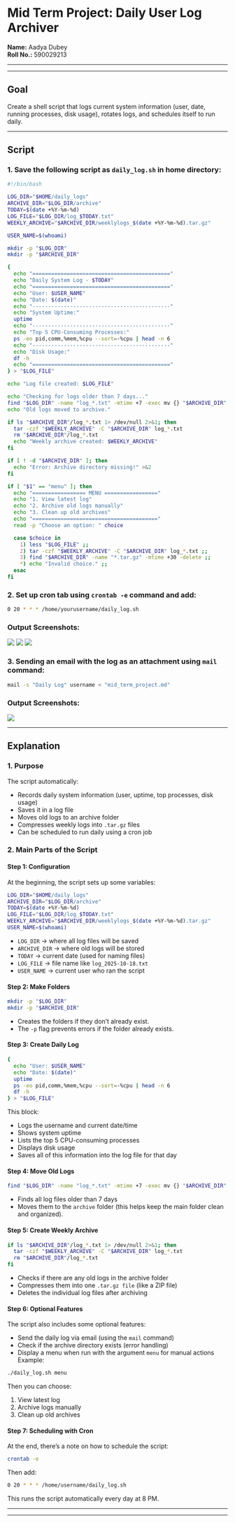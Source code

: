 # Mid Term Project: Daily User Log Archiver

**Name:** Aadya Dubey  
**Roll No.:** 590029213  
***
***

## Goal

Create a shell script that logs current system information (user, date, running processes, disk usage), rotates logs, and schedules itself to run daily.

* * *

## Script

### 1\. Save the following script as `daily_log.sh` in home directory:

```bash
#!/bin/bash

LOG_DIR="$HOME/daily_logs"
ARCHIVE_DIR="$LOG_DIR/archive"
TODAY=$(date +%Y-%m-%d)
LOG_FILE="$LOG_DIR/log_$TODAY.txt"
WEEKLY_ARCHIVE="$ARCHIVE_DIR/weeklylogs_$(date +%Y-%m-%d).tar.gz"

USER_NAME=$(whoami)

mkdir -p "$LOG_DIR"
mkdir -p "$ARCHIVE_DIR"

{
  echo "============================================"
  echo "Daily System Log - $TODAY"
  echo "============================================"
  echo "User: $USER_NAME"
  echo "Date: $(date)"
  echo "--------------------------------------------"
  echo "System Uptime:"
  uptime
  echo "--------------------------------------------"
  echo "Top 5 CPU-Consuming Processes:"
  ps -eo pid,comm,%mem,%cpu --sort=-%cpu | head -n 6
  echo "--------------------------------------------"
  echo "Disk Usage:"
  df -h
  echo "============================================"
} > "$LOG_FILE"

echo "Log file created: $LOG_FILE"

echo "Checking for logs older than 7 days..."
find "$LOG_DIR" -name "log_*.txt" -mtime +7 -exec mv {} "$ARCHIVE_DIR" \;
echo "Old logs moved to archive."

if ls "$ARCHIVE_DIR"/log_*.txt 1> /dev/null 2>&1; then
  tar -czf "$WEEKLY_ARCHIVE" -C "$ARCHIVE_DIR" log_*.txt
  rm "$ARCHIVE_DIR"/log_*.txt
  echo "Weekly archive created: $WEEKLY_ARCHIVE"
fi

if [ ! -d "$ARCHIVE_DIR" ]; then
  echo "Error: Archive directory missing!" >&2
fi

if [ "$1" == "menu" ]; then
  echo "================= MENU ================="
  echo "1. View latest log"
  echo "2. Archive old logs manually"
  echo "3. Clean up old archives"
  echo "========================================"
  read -p "Choose an option: " choice

  case $choice in
    1) less "$LOG_FILE" ;;
    2) tar -czf "$WEEKLY_ARCHIVE" -C "$ARCHIVE_DIR" log_*.txt ;;
    3) find "$ARCHIVE_DIR" -name "*.tar.gz" -mtime +30 -delete ;;
    *) echo "Invalid choice." ;;
  esac
fi
```

### 2\. Set up cron tab using `crontab -e` command and add:

```bash
0 20 * * * /home/yourusername/daily_log.sh
```

### Output Screenshots:
![](./images/pic1.png)
![](./images/pic2.png)
![](./images/pic3.png)

### 3\. Sending an email with the log as an attachment using `mail` command:

```bash
mail -s "Daily Log" username < "mid_term_project.md"
```

### Output Screenshots:
![](./images/mail.png)
* * *

## Explanation

### 1\. Purpose

The script automatically:

- Records daily system information (user, uptime, top processes, disk usage)
- Saves it in a log file
- Moves old logs to an archive folder
- Compresses weekly logs into `.tar.gz` files
- Can be scheduled to run daily using a cron job

### 2\. Main Parts of the Script

#### Step 1: Configuration

At the beginning, the script sets up some variables:

```bash
LOG_DIR="$HOME/daily_logs"
ARCHIVE_DIR="$LOG_DIR/archive"
TODAY=$(date +%Y-%m-%d)
LOG_FILE="$LOG_DIR/log_$TODAY.txt"
WEEKLY_ARCHIVE="$ARCHIVE_DIR/weeklylogs_$(date +%Y-%m-%d).tar.gz"
USER_NAME=$(whoami)
```

- `LOG_DIR` → where all log files will be saved
- `ARCHIVE_DIR` → where old logs will be stored
- `TODAY` → current date (used for naming files)
- `LOG_FILE` → file name like `log_2025-10-18.txt`
- `USER_NAME` → current user who ran the script

#### Step 2: Make Folders

```bash
mkdir -p "$LOG_DIR"
mkdir -p "$ARCHIVE_DIR"
```

- Creates the folders if they don’t already exist.
- The `-p` flag prevents errors if the folder already exists.

#### Step 3: Create Daily Log

```bash
{
  echo "User: $USER_NAME"
  echo "Date: $(date)"
  uptime
  ps -eo pid,comm,%mem,%cpu --sort=-%cpu | head -n 6
  df -h
} > "$LOG_FILE"
```

This block:

- Logs the username and current date/time
- Shows system uptime
- Lists the top 5 CPU-consuming processes
- Displays disk usage
- Saves all of this information into the log file for that day

#### Step 4: Move Old Logs

```bash
find "$LOG_DIR" -name "log_*.txt" -mtime +7 -exec mv {} "$ARCHIVE_DIR" \;
```

- Finds all log files older than 7 days
- Moves them to the `archive` folder (this helps keep the main folder clean and organized).

#### Step 5: Create Weekly Archive

```bash
if ls "$ARCHIVE_DIR"/log_*.txt 1> /dev/null 2>&1; then
  tar -czf "$WEEKLY_ARCHIVE" -C "$ARCHIVE_DIR" log_*.txt
  rm "$ARCHIVE_DIR"/log_*.txt
fi
```

- Checks if there are any old logs in the archive folder
- Compresses them into one `.tar.gz file` (like a ZIP file)
- Deletes the individual log files after archiving

#### Step 6: Optional Features

The script also includes some optional features:

- Send the daily log via email (using the `mail` command)
- Check if the archive directory exists (error handling)
- Display a menu when run with the argument `menu` for manual actions Example:

```bash
./daily_log.sh menu
```

Then you can choose:

1.  View latest log
2.  Archive logs manually
3.  Clean up old archives

#### Step 7: Scheduling with Cron

At the end, there’s a note on how to schedule the script:

```bash
crontab -e
```

Then add:

```bash
0 20 * * * /home/username/daily_log.sh
```

This runs the script automatically every day at 8 PM.
***
***